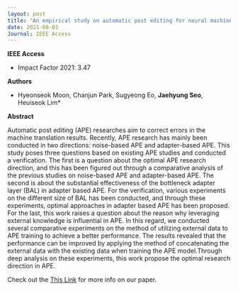```yaml
---
layout: post
title: "An empirical study on automatic post editing for neural machine translation (IEEE Access 2021)"
date: 2021-09-03
Journal: IEEE Access
---
```

**IEEE Access** 
- Impact Factor 2021: 3.47

**Authors**
- Hyeonseok Moon, Chanjun Park, Sugyeong Eo, **Jaehyung Seo**, Heuiseok Lim*


**Abstract**

Automatic post editing (APE) researches aim to correct errors in the machine translation results. Recently, APE research has mainly been conducted in two directions: noise-based APE and adapter-based APE. This study poses three questions based on existing APE studies and conducted a verification. The first is a question about the optimal APE research direction, and this has been figured out through a comparative analysis of the previous studies on noise-based APE and adapter-based APE. The second is about the substantial effectiveness of the bottleneck adapter layer (BAL) in adapter based APE. For the verification, various experiments on the different size of BAL has been conducted, and through these experiments, optimal approaches in adapter based APE has been proposed. For the last, this work raises a question about the reason why leveraging external knowledge is influential in APE. In this regard, we conducted several comparative experiments on the method of utilizing external data to APE training to achieve a better performance. The results revealed that the performance can be improved by applying the method of concatenating the external data with the existing data when training the APE model.Through deep analysis on these experiments, this work propose the optimal research direction in APE.

Check out the [This Link][DOI] for more info on our paper. 

[DOI]: https://doi.org/10.1109/ACCESS.2021.3109903
[jekyll-gh]: https://github.com/jekyll/jekyll

